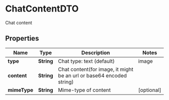

# ChatContentDTO

Chat content

## Properties

| Name | Type | Description | Notes |
|------------ | ------------- | ------------- | -------------|
|**type** | **String** | Chat type: text (default) | image |  [optional] |
|**content** | **String** | Chat content(for image, it might be an url or base64 encoded string) |  |
|**mimeType** | **String** | Mime-type of content |  [optional] |



